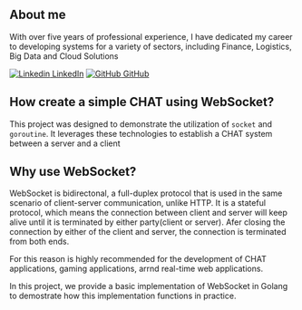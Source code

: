 ## About me

With over five years of professional experience, I have dedicated my career to developing systems for a variety of sectors, including Finance, Logistics, Big Data and Cloud Solutions

[![Linkedin](https://i.stack.imgur.com/gVE0j.png) LinkedIn](https://www.linkedin.com/in/matheus-politano-08b762123/) [![GitHub](https://i.stack.imgur.com/tskMh.png) GitHub](https://github.com/matheuspolitano)



## How create a simple CHAT using WebSocket?

This project was designed to demonstrate the utilization of `socket` and `goroutine`. It leverages these technologies to establish a CHAT system between a server and a client


## Why use WebSocket?

WebSocket is bidirectonal, a full-duplex protocol that is used in the same scenario of client-server communication, unlike HTTP. It is a stateful protocol, which means the connection between client and server will keep alive until it is terminated by either party(client or server). Afer closing the connection by either of the client and server, the connection is terminated from both ends.

For this reason is highly recommended for the development of CHAT applications, gaming applications, arrnd real-time web applications.

In this project, we provide a basic implementation of WebSocket in Golang to demostrate how this implementation functions in practice.






